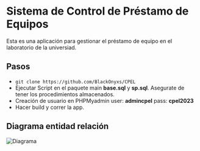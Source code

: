 # Sistema de Control de Préstamo de Equipos
Esta es una aplicación para gestionar el préstamo de equipo en el laboratorio de la universiad.
## Pasos
 - ```git clone https://github.com/BlackOnyxs/CPEL```
 - Ejecutar Script en el paquete main
  __base.sql__ y __sp.sql__. Asegurate de tener los procedimientos almacenados.
 - Creación de usuario en PHPMyadmin user: __admincpel__ pass: __cpel2023__
 - Hacer build y correr la app.

 ## Diagrama entidad relación
 ![Diagrama](https://asset.cloudinary.com/dyjsa002n/fa5d6c64cfddcc5471cf0dbe4451c475)
